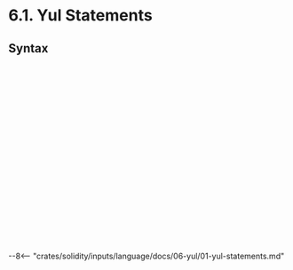 <!-- This file is generated automatically by infrastructure scripts. Please don't edit by hand. -->

# 6.1. Yul Statements

## Syntax

```{ .ebnf #YulBlock }

```

<pre ebnf-snippet="YulBlock" style="display: none;"><a href="#YulBlock"><span class="k">YulBlock</span></a><span class="o"> = </span><a href="../../01-file-structure/09-punctuation#OpenBrace"><span class="k">OPEN_BRACE</span></a><br /><span class="o">           </span><a href="#YulStatements"><span class="k">YulStatements</span></a><br /><span class="o">           </span><a href="../../01-file-structure/09-punctuation#CloseBrace"><span class="k">CLOSE_BRACE</span></a><span class="o">;</span></pre>

```{ .ebnf #YulStatements }

```

<pre ebnf-snippet="YulStatements" style="display: none;"><a href="#YulStatements"><span class="k">YulStatements</span></a><span class="o"> = </span><a href="#YulStatement"><span class="k">YulStatement</span></a><span class="o">*</span><span class="o">;</span></pre>

```{ .ebnf #YulStatement }

```

<pre ebnf-snippet="YulStatement" style="display: none;"><a href="#YulStatement"><span class="k">YulStatement</span></a><span class="o"> = </span><a href="#YulBlock"><span class="k">YulBlock</span></a><br /><span class="o">             | </span><a href="#YulFunctionDefinition"><span class="k">YulFunctionDefinition</span></a><br /><span class="o">             | </span><a href="#YulVariableDeclarationStatement"><span class="k">YulVariableDeclarationStatement</span></a><br /><span class="o">             | </span><a href="#YulAssignmentStatement"><span class="k">YulAssignmentStatement</span></a><br /><span class="o">             | </span><a href="#YulIfStatement"><span class="k">YulIfStatement</span></a><br /><span class="o">             | </span><a href="#YulForStatement"><span class="k">YulForStatement</span></a><br /><span class="o">             | </span><a href="#YulSwitchStatement"><span class="k">YulSwitchStatement</span></a><br /><span class="o">             | </span><a href="#YulLeaveStatement"><span class="k">YulLeaveStatement</span></a><span class="o"> </span><span class="cm">(* Introduced in 0.6.0 *)</span><br /><span class="o">             | </span><a href="#YulBreakStatement"><span class="k">YulBreakStatement</span></a><br /><span class="o">             | </span><a href="#YulContinueStatement"><span class="k">YulContinueStatement</span></a><br /><span class="o">             | </span><a href="#YulLabel"><span class="k">YulLabel</span></a><span class="o"> </span><span class="cm">(* Deprecated in 0.5.0 *)</span><br /><span class="o">             | </span><a href="../02-yul-expressions#YulExpression"><span class="k">YulExpression</span></a><span class="o">;</span></pre>

```{ .ebnf #YulFunctionDefinition }

```

<pre ebnf-snippet="YulFunctionDefinition" style="display: none;"><a href="#YulFunctionDefinition"><span class="k">YulFunctionDefinition</span></a><span class="o"> = </span><a href="../03-yul-keywords#YulFunctionKeyword"><span class="k">YUL_FUNCTION_KEYWORD</span></a><br /><span class="o">                        </span><a href="../02-yul-expressions#YulIdentifier"><span class="k">YUL_IDENTIFIER</span></a><br /><span class="o">                        </span><a href="#YulParametersDeclaration"><span class="k">YulParametersDeclaration</span></a><br /><span class="o">                        </span><a href="#YulReturnsDeclaration"><span class="k">YulReturnsDeclaration</span></a><span class="o">?</span><br /><span class="o">                        </span><a href="#YulBlock"><span class="k">YulBlock</span></a><span class="o">;</span></pre>

```{ .ebnf #YulParametersDeclaration }

```

<pre ebnf-snippet="YulParametersDeclaration" style="display: none;"><a href="#YulParametersDeclaration"><span class="k">YulParametersDeclaration</span></a><span class="o"> = </span><a href="../../01-file-structure/09-punctuation#OpenParen"><span class="k">OPEN_PAREN</span></a><br /><span class="o">                           </span><a href="#YulParameters"><span class="k">YulParameters</span></a><br /><span class="o">                           </span><a href="../../01-file-structure/09-punctuation#CloseParen"><span class="k">CLOSE_PAREN</span></a><span class="o">;</span></pre>

```{ .ebnf #YulParameters }

```

<pre ebnf-snippet="YulParameters" style="display: none;"><a href="#YulParameters"><span class="k">YulParameters</span></a><span class="o"> = </span><span class="o">(</span><a href="../02-yul-expressions#YulIdentifier"><span class="k">YUL_IDENTIFIER</span></a><span class="o"> </span><span class="o">(</span><a href="../../01-file-structure/09-punctuation#Comma"><span class="k">COMMA</span></a><span class="o"> </span><a href="../02-yul-expressions#YulIdentifier"><span class="k">YUL_IDENTIFIER</span></a><span class="o">)</span><span class="o">*</span><span class="o">)</span><span class="o">?</span><span class="o">;</span></pre>

```{ .ebnf #YulReturnsDeclaration }

```

<pre ebnf-snippet="YulReturnsDeclaration" style="display: none;"><a href="#YulReturnsDeclaration"><span class="k">YulReturnsDeclaration</span></a><span class="o"> = </span><a href="../../01-file-structure/09-punctuation#MinusGreaterThan"><span class="k">MINUS_GREATER_THAN</span></a><br /><span class="o">                        </span><a href="#YulReturnVariables"><span class="k">YulReturnVariables</span></a><span class="o">;</span></pre>

```{ .ebnf #YulReturnVariables }

```

<pre ebnf-snippet="YulReturnVariables" style="display: none;"><a href="#YulReturnVariables"><span class="k">YulReturnVariables</span></a><span class="o"> = </span><a href="../02-yul-expressions#YulIdentifier"><span class="k">YUL_IDENTIFIER</span></a><span class="o"> </span><span class="o">(</span><a href="../../01-file-structure/09-punctuation#Comma"><span class="k">COMMA</span></a><span class="o"> </span><a href="../02-yul-expressions#YulIdentifier"><span class="k">YUL_IDENTIFIER</span></a><span class="o">)</span><span class="o">*</span><span class="o">;</span></pre>

```{ .ebnf #YulVariableDeclarationStatement }

```

<pre ebnf-snippet="YulVariableDeclarationStatement" style="display: none;"><a href="#YulVariableDeclarationStatement"><span class="k">YulVariableDeclarationStatement</span></a><span class="o"> = </span><a href="../03-yul-keywords#YulLetKeyword"><span class="k">YUL_LET_KEYWORD</span></a><br /><span class="o">                                  </span><a href="../02-yul-expressions#YulIdentifier"><span class="k">YUL_IDENTIFIER</span></a><br /><span class="o">                                  </span><a href="#YulVariableDeclarationValue"><span class="k">YulVariableDeclarationValue</span></a><span class="o">?</span><span class="o">;</span></pre>

```{ .ebnf #YulVariableDeclarationValue }

```

<pre ebnf-snippet="YulVariableDeclarationValue" style="display: none;"><a href="#YulVariableDeclarationValue"><span class="k">YulVariableDeclarationValue</span></a><span class="o"> = </span><a href="#YulAssignmentOperator"><span class="k">YulAssignmentOperator</span></a><br /><span class="o">                              </span><a href="../02-yul-expressions#YulExpression"><span class="k">YulExpression</span></a><span class="o">;</span></pre>

```{ .ebnf #YulAssignmentStatement }

```

<pre ebnf-snippet="YulAssignmentStatement" style="display: none;"><a href="#YulAssignmentStatement"><span class="k">YulAssignmentStatement</span></a><span class="o"> = </span><a href="../02-yul-expressions#YulPaths"><span class="k">YulPaths</span></a><br /><span class="o">                         </span><a href="#YulAssignmentOperator"><span class="k">YulAssignmentOperator</span></a><br /><span class="o">                         </span><a href="../02-yul-expressions#YulExpression"><span class="k">YulExpression</span></a><span class="o">;</span></pre>

```{ .ebnf #YulAssignmentOperator }

```

<pre ebnf-snippet="YulAssignmentOperator" style="display: none;"><a href="#YulAssignmentOperator"><span class="k">YulAssignmentOperator</span></a><span class="o"> = </span><a href="#YulColonAndEqual"><span class="k">YulColonAndEqual</span></a><span class="o"> </span><span class="cm">(* Deprecated in 0.5.5 *)</span><br /><span class="o">                      | </span><a href="../../01-file-structure/09-punctuation#ColonEqual"><span class="k">COLON_EQUAL</span></a><span class="o">;</span></pre>

```{ .ebnf #YulColonAndEqual }

```

<pre ebnf-snippet="YulColonAndEqual" style="display: none;"><span class="cm">(* Deprecated in 0.5.5 *)</span><br /><a href="#YulColonAndEqual"><span class="k">YulColonAndEqual</span></a><span class="o"> = </span><a href="../../01-file-structure/09-punctuation#Colon"><span class="k">COLON</span></a><br /><span class="o">                   </span><a href="../../01-file-structure/09-punctuation#Equal"><span class="k">EQUAL</span></a><span class="o">;</span></pre>

```{ .ebnf #YulIfStatement }

```

<pre ebnf-snippet="YulIfStatement" style="display: none;"><a href="#YulIfStatement"><span class="k">YulIfStatement</span></a><span class="o"> = </span><a href="../03-yul-keywords#YulIfKeyword"><span class="k">YUL_IF_KEYWORD</span></a><br /><span class="o">                 </span><a href="../02-yul-expressions#YulExpression"><span class="k">YulExpression</span></a><br /><span class="o">                 </span><a href="#YulBlock"><span class="k">YulBlock</span></a><span class="o">;</span></pre>

```{ .ebnf #YulForStatement }

```

<pre ebnf-snippet="YulForStatement" style="display: none;"><a href="#YulForStatement"><span class="k">YulForStatement</span></a><span class="o"> = </span><a href="../03-yul-keywords#YulForKeyword"><span class="k">YUL_FOR_KEYWORD</span></a><br /><span class="o">                  </span><a href="#YulBlock"><span class="k">YulBlock</span></a><br /><span class="o">                  </span><a href="../02-yul-expressions#YulExpression"><span class="k">YulExpression</span></a><br /><span class="o">                  </span><a href="#YulBlock"><span class="k">YulBlock</span></a><br /><span class="o">                  </span><a href="#YulBlock"><span class="k">YulBlock</span></a><span class="o">;</span></pre>

```{ .ebnf #YulSwitchStatement }

```

<pre ebnf-snippet="YulSwitchStatement" style="display: none;"><a href="#YulSwitchStatement"><span class="k">YulSwitchStatement</span></a><span class="o"> = </span><a href="../03-yul-keywords#YulSwitchKeyword"><span class="k">YUL_SWITCH_KEYWORD</span></a><br /><span class="o">                     </span><a href="../02-yul-expressions#YulExpression"><span class="k">YulExpression</span></a><br /><span class="o">                     </span><a href="#YulSwitchCases"><span class="k">YulSwitchCases</span></a><span class="o">;</span></pre>

```{ .ebnf #YulSwitchCases }

```

<pre ebnf-snippet="YulSwitchCases" style="display: none;"><a href="#YulSwitchCases"><span class="k">YulSwitchCases</span></a><span class="o"> = </span><a href="#YulSwitchCase"><span class="k">YulSwitchCase</span></a><span class="o">+</span><span class="o">;</span></pre>

```{ .ebnf #YulSwitchCase }

```

<pre ebnf-snippet="YulSwitchCase" style="display: none;"><a href="#YulSwitchCase"><span class="k">YulSwitchCase</span></a><span class="o"> = </span><a href="#YulDefaultCase"><span class="k">YulDefaultCase</span></a><br /><span class="o">              | </span><a href="#YulValueCase"><span class="k">YulValueCase</span></a><span class="o">;</span></pre>

```{ .ebnf #YulDefaultCase }

```

<pre ebnf-snippet="YulDefaultCase" style="display: none;"><a href="#YulDefaultCase"><span class="k">YulDefaultCase</span></a><span class="o"> = </span><a href="../03-yul-keywords#YulDefaultKeyword"><span class="k">YUL_DEFAULT_KEYWORD</span></a><br /><span class="o">                 </span><a href="#YulBlock"><span class="k">YulBlock</span></a><span class="o">;</span></pre>

```{ .ebnf #YulValueCase }

```

<pre ebnf-snippet="YulValueCase" style="display: none;"><a href="#YulValueCase"><span class="k">YulValueCase</span></a><span class="o"> = </span><a href="../03-yul-keywords#YulCaseKeyword"><span class="k">YUL_CASE_KEYWORD</span></a><br /><span class="o">               </span><a href="../02-yul-expressions#YulLiteral"><span class="k">YulLiteral</span></a><br /><span class="o">               </span><a href="#YulBlock"><span class="k">YulBlock</span></a><span class="o">;</span></pre>

```{ .ebnf #YulLeaveStatement }

```

<pre ebnf-snippet="YulLeaveStatement" style="display: none;"><span class="cm">(* Introduced in 0.6.0 *)</span><br /><a href="#YulLeaveStatement"><span class="k">YulLeaveStatement</span></a><span class="o"> = </span><a href="../03-yul-keywords#YulLeaveKeyword"><span class="k">YUL_LEAVE_KEYWORD</span></a><span class="o">;</span></pre>

```{ .ebnf #YulBreakStatement }

```

<pre ebnf-snippet="YulBreakStatement" style="display: none;"><a href="#YulBreakStatement"><span class="k">YulBreakStatement</span></a><span class="o"> = </span><a href="../03-yul-keywords#YulBreakKeyword"><span class="k">YUL_BREAK_KEYWORD</span></a><span class="o">;</span></pre>

```{ .ebnf #YulContinueStatement }

```

<pre ebnf-snippet="YulContinueStatement" style="display: none;"><a href="#YulContinueStatement"><span class="k">YulContinueStatement</span></a><span class="o"> = </span><a href="../03-yul-keywords#YulContinueKeyword"><span class="k">YUL_CONTINUE_KEYWORD</span></a><span class="o">;</span></pre>

```{ .ebnf #YulLabel }

```

<pre ebnf-snippet="YulLabel" style="display: none;"><span class="cm">(* Deprecated in 0.5.0 *)</span><br /><a href="#YulLabel"><span class="k">YulLabel</span></a><span class="o"> = </span><a href="../02-yul-expressions#YulIdentifier"><span class="k">YUL_IDENTIFIER</span></a><br /><span class="o">           </span><a href="../../01-file-structure/09-punctuation#Colon"><span class="k">COLON</span></a><span class="o">;</span></pre>

--8<-- "crates/solidity/inputs/language/docs/06-yul/01-yul-statements.md"
